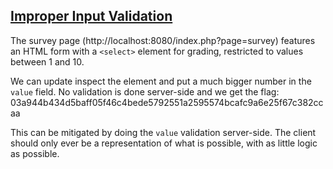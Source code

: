 ## [Improper Input Validation](https://cwe.mitre.org/data/definitions/20.html)

The survey page (http://localhost:8080/index.php?page=survey) features an HTML form with a `<select>` element for grading, restricted to values between 1 and 10.

We can update inspect the element and put a much bigger number in the `value` field. No validation is done server-side and we get the flag: 03a944b434d5baff05f46c4bede5792551a2595574bcafc9a6e25f67c382ccaa

This can be mitigated by doing the `value` validation server-side. The client should only ever be a representation of what is possible, with as little logic as possible.
